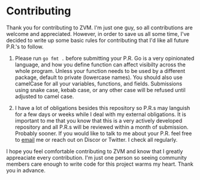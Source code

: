# Contributing

Thank you for contributing to ZVM. I'm just one guy, so all contributions are
welcome and appreciated. However, in order to save us all some time, I've
decided to write up some basic rules for contributing that I'd like all future
P.R.'s to follow.

1. Please run `go fmt .` before submitting your P.R. Go is a very opinionated
   language, and how you define function can affect visibilty across the whole
   program. Unless your function needs to be used by a different package,
   default to private (lowercase names). You should also use camelCase for all
   your variables, functions, and fields. Submissions using snake case, kebab
   case, or any other case will be refused until adjusted to camel case.

2. I have a lot of obligations besides this repository so P.R.s may languish for
   a few days or weeks while I deal with my external obligations. It is
   important to me that you know that this is a very actively developed
   repository and all P.R.s will be reviewed within a month of submission.
   Probably sooner. If you would like to talk to me about your P.R. feel free to
   [email](mailto:tristan.isham@hey.com) me or reach out on Discor or Twitter. I
   check all regularly.

I hope you feel comfortable contributing to ZVM and know that I greatly
appreaciate every contribution. I'm just one person so seeing community members
care enough to write code for this project warms my heart. Thank you in advance.
